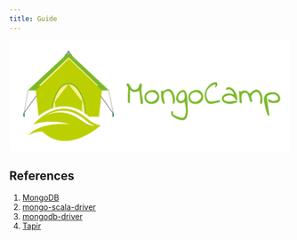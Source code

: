 ```yaml
---
title: Guide
---
```


![](/logo_with_text_right.png)

## References
1. [MongoDB](https://docs.mongodb.com/)
2. [mongo-scala-driver](https://mongodb.github.io/mongo-java-driver/4.0/driver-scala/)
3. [mongodb-driver](https://mongocamp.github.io/mongodb-driver/)
4. [Tapir](https://tapir.softwaremill.com/en/latest/)

